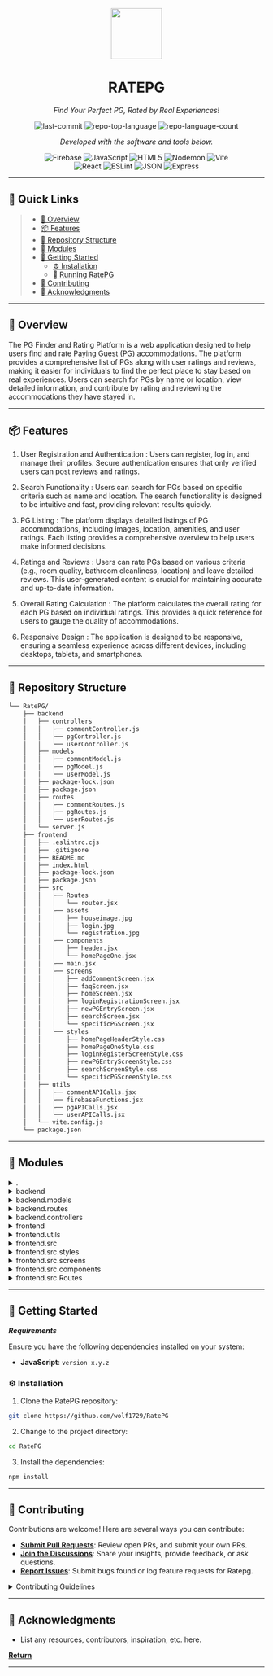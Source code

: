 <p align="center">
  <img src="https://img.icons8.com/external-tal-revivo-regular-tal-revivo/96/external-readme-is-a-easy-to-build-a-developer-hub-that-adapts-to-the-user-logo-regular-tal-revivo.png" width="100" />
</p>
<p align="center">
    <h1 align="center">RATEPG</h1>
</p>
<p align="center">
    <em>Find Your Perfect PG, Rated by Real Experiences!</em>
</p>
<p align="center">
	<img src="https://img.shields.io/github/last-commit/wolf1729/RatePG?style=flat&logo=git&logoColor=white&color=0080ff" alt="last-commit">
	<img src="https://img.shields.io/github/languages/top/wolf1729/RatePG?style=flat&color=0080ff" alt="repo-top-language">
	<img src="https://img.shields.io/github/languages/count/wolf1729/RatePG?style=flat&color=0080ff" alt="repo-language-count">
<p>
<p align="center">
		<em>Developed with the software and tools below.</em>
</p>
<p align="center">
	<img src="https://img.shields.io/badge/Firebase-FFCA28.svg?style=flat&logo=Firebase&logoColor=black" alt="Firebase">
	<img src="https://img.shields.io/badge/JavaScript-F7DF1E.svg?style=flat&logo=JavaScript&logoColor=black" alt="JavaScript">
	<img src="https://img.shields.io/badge/HTML5-E34F26.svg?style=flat&logo=HTML5&logoColor=white" alt="HTML5">
	<img src="https://img.shields.io/badge/Nodemon-76D04B.svg?style=flat&logo=Nodemon&logoColor=white" alt="Nodemon">
	<img src="https://img.shields.io/badge/Vite-646CFF.svg?style=flat&logo=Vite&logoColor=white" alt="Vite">
	<br>
	<img src="https://img.shields.io/badge/React-61DAFB.svg?style=flat&logo=React&logoColor=black" alt="React">
	<img src="https://img.shields.io/badge/ESLint-4B32C3.svg?style=flat&logo=ESLint&logoColor=white" alt="ESLint">
	<img src="https://img.shields.io/badge/JSON-000000.svg?style=flat&logo=JSON&logoColor=white" alt="JSON">
	<img src="https://img.shields.io/badge/Express-000000.svg?style=flat&logo=Express&logoColor=white" alt="Express">
</p>
<hr>

## 🔗 Quick Links

> - [📍 Overview](#-overview)
> - [📦 Features](#-features)
> - [📂 Repository Structure](#-repository-structure)
> - [🧩 Modules](#-modules)
> - [🚀 Getting Started](#-getting-started)
>   - [⚙️ Installation](#️-installation)
>   - [🤖 Running RatePG](#-running-RatePG)
> - [🤝 Contributing](#-contributing)
> - [👏 Acknowledgments](#-acknowledgments)

---

## 📍 Overview

The PG Finder and Rating Platform is a web application designed to help users find and rate Paying Guest (PG) accommodations. The platform provides a comprehensive list of PGs along with user ratings and reviews, making it easier for individuals to find the perfect place to stay based on real experiences. Users can search for PGs by name or location, view detailed information, and contribute by rating and reviewing the accommodations they have stayed in.

---

## 📦 Features

1. User Registration and Authentication : 
Users can register, log in, and manage their profiles. Secure authentication ensures that only verified users can post reviews and ratings.

2. Search Functionality : 
Users can search for PGs based on specific criteria such as name and location. The search functionality is designed to be intuitive and fast, providing relevant results quickly.

3. PG Listing : 
The platform displays detailed listings of PG accommodations, including images, location, amenities, and user ratings. Each listing provides a comprehensive overview to help users make informed decisions.

4. Ratings and Reviews : 
Users can rate PGs based on various criteria (e.g., room quality, bathroom cleanliness, location) and leave detailed reviews. This user-generated content is crucial for maintaining accurate and up-to-date information.

5. Overall Rating Calculation : 
The platform calculates the overall rating for each PG based on individual ratings. This provides a quick reference for users to gauge the quality of accommodations.

6. Responsive Design : 
The application is designed to be responsive, ensuring a seamless experience across different devices, including desktops, tablets, and smartphones.

---

## 📂 Repository Structure

```sh
└── RatePG/
    ├── backend
    │   ├── controllers
    │   │   ├── commentController.js
    │   │   ├── pgController.js
    │   │   └── userController.js
    │   ├── models
    │   │   ├── commentModel.js
    │   │   ├── pgModel.js
    │   │   └── userModel.js
    │   ├── package-lock.json
    │   ├── package.json
    │   ├── routes
    │   │   ├── commentRoutes.js
    │   │   ├── pgRoutes.js
    │   │   └── userRoutes.js
    │   └── server.js
    ├── frontend
    │   ├── .eslintrc.cjs
    │   ├── .gitignore
    │   ├── README.md
    │   ├── index.html
    │   ├── package-lock.json
    │   ├── package.json
    │   ├── src
    │   │   ├── Routes
    │   │   │   └── router.jsx
    │   │   ├── assets
    │   │   │   ├── houseimage.jpg
    │   │   │   ├── login.jpg
    │   │   │   └── registration.jpg
    │   │   ├── components
    │   │   │   ├── header.jsx
    │   │   │   └── homePageOne.jsx
    │   │   ├── main.jsx
    │   │   ├── screens
    │   │   │   ├── addCommentScreen.jsx
    │   │   │   ├── faqScreen.jsx
    │   │   │   ├── homeScreen.jsx
    │   │   │   ├── loginRegistrationScreen.jsx
    │   │   │   ├── newPGEntryScreen.jsx
    │   │   │   ├── searchScreen.jsx
    │   │   │   └── specificPGScreen.jsx
    │   │   └── styles
    │   │       ├── homePageHeaderStyle.css
    │   │       ├── homePageOneStyle.css
    │   │       ├── loginRegisterScreenStyle.css
    │   │       ├── newPGEntryScreenStyle.css
    │   │       ├── searchScreenStyle.css
    │   │       └── specificPGScreenStyle.css
    │   ├── utils
    │   │   ├── commentAPICalls.jsx
    │   │   ├── firebaseFunctions.jsx
    │   │   ├── pgAPICalls.jsx
    │   │   └── userAPICalls.jsx
    │   └── vite.config.js
    └── package.json
```

---

## 🧩 Modules

<details closed><summary>.</summary>

| File                                                                        | Summary                                  |
| ---                                                                         | ---                                      |
| [package.json](https://github.com/wolf1729/RatePG/blob/master/package.json) | HTTP error 401 for prompt `package.json` |

</details>

<details closed><summary>backend</summary>

| File                                                                                          | Summary                                               |
| ---                                                                                           | ---                                                   |
| [server.js](https://github.com/wolf1729/RatePG/blob/master/backend/server.js)                 | HTTP error 401 for prompt `backend/server.js`         |
| [package.json](https://github.com/wolf1729/RatePG/blob/master/backend/package.json)           | HTTP error 401 for prompt `backend/package.json`      |
| [package-lock.json](https://github.com/wolf1729/RatePG/blob/master/backend/package-lock.json) | HTTP error 401 for prompt `backend/package-lock.json` |

</details>

<details closed><summary>backend.models</summary>

| File                                                                                             | Summary                                                    |
| ---                                                                                              | ---                                                        |
| [commentModel.js](https://github.com/wolf1729/RatePG/blob/master/backend/models/commentModel.js) | HTTP error 401 for prompt `backend/models/commentModel.js` |
| [pgModel.js](https://github.com/wolf1729/RatePG/blob/master/backend/models/pgModel.js)           | HTTP error 401 for prompt `backend/models/pgModel.js`      |
| [userModel.js](https://github.com/wolf1729/RatePG/blob/master/backend/models/userModel.js)       | HTTP error 401 for prompt `backend/models/userModel.js`    |

</details>

<details closed><summary>backend.routes</summary>

| File                                                                                               | Summary                                                     |
| ---                                                                                                | ---                                                         |
| [pgRoutes.js](https://github.com/wolf1729/RatePG/blob/master/backend/routes/pgRoutes.js)           | HTTP error 401 for prompt `backend/routes/pgRoutes.js`      |
| [commentRoutes.js](https://github.com/wolf1729/RatePG/blob/master/backend/routes/commentRoutes.js) | HTTP error 401 for prompt `backend/routes/commentRoutes.js` |
| [userRoutes.js](https://github.com/wolf1729/RatePG/blob/master/backend/routes/userRoutes.js)       | HTTP error 401 for prompt `backend/routes/userRoutes.js`    |

</details>

<details closed><summary>backend.controllers</summary>

| File                                                                                                            | Summary                                                              |
| ---                                                                                                             | ---                                                                  |
| [pgController.js](https://github.com/wolf1729/RatePG/blob/master/backend/controllers/pgController.js)           | HTTP error 401 for prompt `backend/controllers/pgController.js`      |
| [commentController.js](https://github.com/wolf1729/RatePG/blob/master/backend/controllers/commentController.js) | HTTP error 401 for prompt `backend/controllers/commentController.js` |
| [userController.js](https://github.com/wolf1729/RatePG/blob/master/backend/controllers/userController.js)       | HTTP error 401 for prompt `backend/controllers/userController.js`    |

</details>

<details closed><summary>frontend</summary>

| File                                                                                           | Summary                                                |
| ---                                                                                            | ---                                                    |
| [index.html](https://github.com/wolf1729/RatePG/blob/master/frontend/index.html)               | HTTP error 401 for prompt `frontend/index.html`        |
| [vite.config.js](https://github.com/wolf1729/RatePG/blob/master/frontend/vite.config.js)       | HTTP error 401 for prompt `frontend/vite.config.js`    |
| [package.json](https://github.com/wolf1729/RatePG/blob/master/frontend/package.json)           | HTTP error 401 for prompt `frontend/package.json`      |
| [.eslintrc.cjs](https://github.com/wolf1729/RatePG/blob/master/frontend/.eslintrc.cjs)         | HTTP error 401 for prompt `frontend/.eslintrc.cjs`     |
| [package-lock.json](https://github.com/wolf1729/RatePG/blob/master/frontend/package-lock.json) | HTTP error 401 for prompt `frontend/package-lock.json` |

</details>

<details closed><summary>frontend.utils</summary>

| File                                                                                                         | Summary                                                          |
| ---                                                                                                          | ---                                                              |
| [firebaseFunctions.jsx](https://github.com/wolf1729/RatePG/blob/master/frontend/utils/firebaseFunctions.jsx) | HTTP error 401 for prompt `frontend/utils/firebaseFunctions.jsx` |
| [pgAPICalls.jsx](https://github.com/wolf1729/RatePG/blob/master/frontend/utils/pgAPICalls.jsx)               | HTTP error 401 for prompt `frontend/utils/pgAPICalls.jsx`        |
| [commentAPICalls.jsx](https://github.com/wolf1729/RatePG/blob/master/frontend/utils/commentAPICalls.jsx)     | HTTP error 401 for prompt `frontend/utils/commentAPICalls.jsx`   |
| [userAPICalls.jsx](https://github.com/wolf1729/RatePG/blob/master/frontend/utils/userAPICalls.jsx)           | HTTP error 401 for prompt `frontend/utils/userAPICalls.jsx`      |

</details>

<details closed><summary>frontend.src</summary>

| File                                                                             | Summary                                           |
| ---                                                                              | ---                                               |
| [main.jsx](https://github.com/wolf1729/RatePG/blob/master/frontend/src/main.jsx) | HTTP error 401 for prompt `frontend/src/main.jsx` |

</details>

<details closed><summary>frontend.src.styles</summary>

| File                                                                                                                            | Summary                                                                      |
| ---                                                                                                                             | ---                                                                          |
| [specificPGScreenStyle.css](https://github.com/wolf1729/RatePG/blob/master/frontend/src/styles/specificPGScreenStyle.css)       | HTTP error 401 for prompt `frontend/src/styles/specificPGScreenStyle.css`    |
| [homePageHeaderStyle.css](https://github.com/wolf1729/RatePG/blob/master/frontend/src/styles/homePageHeaderStyle.css)           | HTTP error 401 for prompt `frontend/src/styles/homePageHeaderStyle.css`      |
| [newPGEntryScreenStyle.css](https://github.com/wolf1729/RatePG/blob/master/frontend/src/styles/newPGEntryScreenStyle.css)       | HTTP error 401 for prompt `frontend/src/styles/newPGEntryScreenStyle.css`    |
| [homePageOneStyle.css](https://github.com/wolf1729/RatePG/blob/master/frontend/src/styles/homePageOneStyle.css)                 | HTTP error 401 for prompt `frontend/src/styles/homePageOneStyle.css`         |
| [searchScreenStyle.css](https://github.com/wolf1729/RatePG/blob/master/frontend/src/styles/searchScreenStyle.css)               | HTTP error 401 for prompt `frontend/src/styles/searchScreenStyle.css`        |
| [loginRegisterScreenStyle.css](https://github.com/wolf1729/RatePG/blob/master/frontend/src/styles/loginRegisterScreenStyle.css) | HTTP error 401 for prompt `frontend/src/styles/loginRegisterScreenStyle.css` |

</details>

<details closed><summary>frontend.src.screens</summary>

| File                                                                                                                           | Summary                                                                      |
| ---                                                                                                                            | ---                                                                          |
| [searchScreen.jsx](https://github.com/wolf1729/RatePG/blob/master/frontend/src/screens/searchScreen.jsx)                       | HTTP error 401 for prompt `frontend/src/screens/searchScreen.jsx`            |
| [newPGEntryScreen.jsx](https://github.com/wolf1729/RatePG/blob/master/frontend/src/screens/newPGEntryScreen.jsx)               | HTTP error 401 for prompt `frontend/src/screens/newPGEntryScreen.jsx`        |
| [loginRegistrationScreen.jsx](https://github.com/wolf1729/RatePG/blob/master/frontend/src/screens/loginRegistrationScreen.jsx) | HTTP error 401 for prompt `frontend/src/screens/loginRegistrationScreen.jsx` |
| [specificPGScreen.jsx](https://github.com/wolf1729/RatePG/blob/master/frontend/src/screens/specificPGScreen.jsx)               | HTTP error 401 for prompt `frontend/src/screens/specificPGScreen.jsx`        |
| [faqScreen.jsx](https://github.com/wolf1729/RatePG/blob/master/frontend/src/screens/faqScreen.jsx)                             | HTTP error 401 for prompt `frontend/src/screens/faqScreen.jsx`               |
| [homeScreen.jsx](https://github.com/wolf1729/RatePG/blob/master/frontend/src/screens/homeScreen.jsx)                           | HTTP error 401 for prompt `frontend/src/screens/homeScreen.jsx`              |
| [addCommentScreen.jsx](https://github.com/wolf1729/RatePG/blob/master/frontend/src/screens/addCommentScreen.jsx)               | HTTP error 401 for prompt `frontend/src/screens/addCommentScreen.jsx`        |

</details>

<details closed><summary>frontend.src.components</summary>

| File                                                                                                      | Summary                                                             |
| ---                                                                                                       | ---                                                                 |
| [header.jsx](https://github.com/wolf1729/RatePG/blob/master/frontend/src/components/header.jsx)           | HTTP error 401 for prompt `frontend/src/components/header.jsx`      |
| [homePageOne.jsx](https://github.com/wolf1729/RatePG/blob/master/frontend/src/components/homePageOne.jsx) | HTTP error 401 for prompt `frontend/src/components/homePageOne.jsx` |

</details>

<details closed><summary>frontend.src.Routes</summary>

| File                                                                                        | Summary                                                    |
| ---                                                                                         | ---                                                        |
| [router.jsx](https://github.com/wolf1729/RatePG/blob/master/frontend/src/Routes/router.jsx) | HTTP error 401 for prompt `frontend/src/Routes/router.jsx` |

</details>

---

## 🚀 Getting Started

***Requirements***

Ensure you have the following dependencies installed on your system:

* **JavaScript**: `version x.y.z`

### ⚙️ Installation

1. Clone the RatePG repository:

```sh
git clone https://github.com/wolf1729/RatePG
```

2. Change to the project directory:

```sh
cd RatePG
```

3. Install the dependencies:

```sh
npm install
```

---

## 🤝 Contributing

Contributions are welcome! Here are several ways you can contribute:

- **[Submit Pull Requests](https://github.com/wolf1729/RatePG/blob/main/CONTRIBUTING.md)**: Review open PRs, and submit your own PRs.
- **[Join the Discussions](https://github.com/wolf1729/RatePG/discussions)**: Share your insights, provide feedback, or ask questions.
- **[Report Issues](https://github.com/wolf1729/RatePG/issues)**: Submit bugs found or log feature requests for Ratepg.

<details closed>
    <summary>Contributing Guidelines</summary>

1. **Fork the Repository**: Start by forking the project repository to your GitHub account.
2. **Clone Locally**: Clone the forked repository to your local machine using a Git client.
   ```sh
   git clone https://github.com/wolf1729/RatePG
   ```
3. **Create a New Branch**: Always work on a new branch, giving it a descriptive name.
   ```sh
   git checkout -b new-feature-x
   ```
4. **Make Your Changes**: Develop and test your changes locally.
5. **Commit Your Changes**: Commit with a clear message describing your updates.
   ```sh
   git commit -m 'Implemented new feature x.'
   ```
6. **Push to GitHub**: Push the changes to your forked repository.
   ```sh
   git push origin new-feature-x
   ```
7. **Submit a Pull Request**: Create a PR against the original project repository. Clearly describe the changes and their motivations.

Once your PR is reviewed and approved, it will be merged into the main branch.

</details>

---

## 👏 Acknowledgments

- List any resources, contributors, inspiration, etc. here.

[**Return**](#-quick-links)

---
